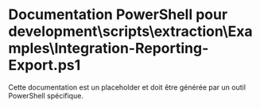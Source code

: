 # Documentation PowerShell pour development\scripts\extraction\Examples\Integration-Reporting-Export.ps1

Cette documentation est un placeholder et doit être générée par un outil PowerShell spécifique.
